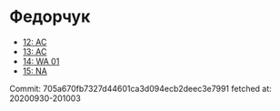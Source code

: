 # Федорчук
- [12: AC](12.md)
- [13: AC](13.md)
- [14: WA 01](14.md)
- [15: NA](15.md)

Commit: 705a670fb7327d44601ca3d094ecb2deec3e7991
 fetched at: 20200930-201003
